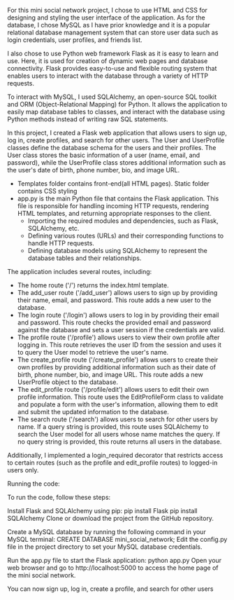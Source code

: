 For this mini social network project, I chose to use HTML and CSS for designing and styling the user interface of the application. As for the database, I chose MySQL as I have prior knowledge and it is a popular relational database management system that can store user data such as login credentials, user profiles, and friends list.

I also chose to use Python web framework Flask as it is easy to learn and use. Here, it is used for creation of dynamic web pages and database connectivity. Flask provides easy-to-use and flexible routing system that enables users to interact with the database through a variety of HTTP requests.

To interact with MySQL, I used SQLAlchemy, an open-source SQL toolkit and ORM (Object-Relational Mapping) for Python. It allows the application to easily map database tables to classes, and interact with the database using Python methods instead of writing raw SQL statements.

In this project, I created a Flask web application that allows users to sign up, log in, create profiles, and search for other users. The User and UserProfile classes define the database schema for the users and their profiles. The User class stores the basic information of a user (name, email, and password), while the UserProfile class stores additional information such as the user's date of birth, phone number, bio, and image URL.

* Templates folder contains front-end(all HTML pages). Static folder contains CSS styling
* app.py is the main Python file that contains the Flask application. This file is responsible for handling incoming HTTP requests, rendering HTML templates, and returning appropriate responses to the client.
    * Importing the required modules and dependencies, such as Flask, SQLAlchemy, etc.
    * Defining various routes (URLs) and their corresponding functions to handle HTTP requests.
    * Defining database models using SQLAlchemy to represent the database tables and their relationships.


The application includes several routes, including:

* The home route ('/') returns the index.html template.
* The add_user route ('/add_user') allows users to sign up by providing their name, email, and password. This route adds a new user to the database.
* The login route ('/login') allows users to log in by providing their email and password. This route checks the provided email and password against the database and sets a user session if the credentials are valid.
* The profile route ('/profile') allows users to view their own profile after logging in. This route retrieves the user ID from the session and uses it to query the User model to retrieve the user's name.
* The create_profile route ('/create_profile') allows users to create their own profiles by providing additional information such as their date of birth, phone number, bio, and image URL. This route adds a new UserProfile object to the database.
* The edit_profile route ('/profile/edit') allows users to edit their own profile information. This route uses the EditProfileForm class to validate and populate a form with the user's information, allowing them to edit and submit the updated information to the database.
* The search route ('/search') allows users to search for other users by name. If a query string is provided, this route uses SQLAlchemy to search the User model for all users whose name matches the query. If no query string is provided, this route returns all users in the database.

Additionally, I implemented a login_required decorator that restricts access to certain routes (such as the profile and edit_profile routes) to logged-in users only.


Running the code:

To run the code, follow these steps:

Install Flask and SQLAlchemy using pip:
pip install Flask
pip install SQLAlchemy
Clone or download the project from the GitHub repository.

Create a MySQL database by running the following command in your MySQL terminal:
CREATE DATABASE mini_social_network;
Edit the config.py file in the project directory to set your MySQL database credentials.

Run the app.py file to start the Flask application:
python app.py
Open your web browser and go to http://localhost:5000 to access the home page of the mini social network.

You can now sign up, log in, create a profile, and search for other users
